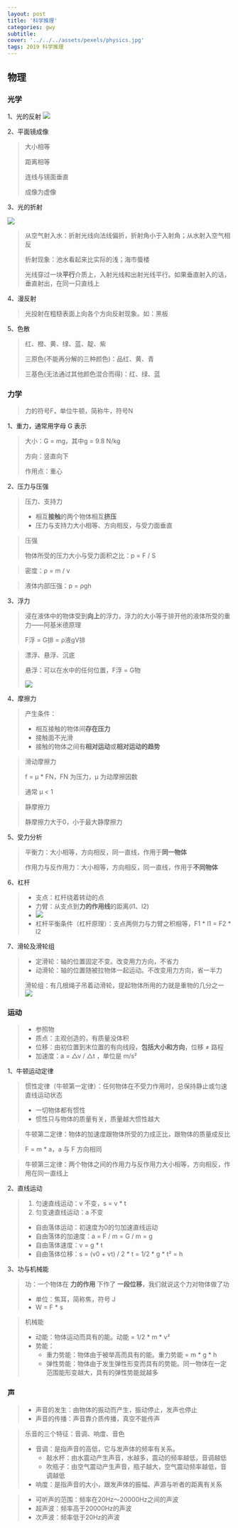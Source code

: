```yaml
---
layout: post
title: '科学推理'
categories: gwy
subtitle: 
cover: '../../../assets/pexels/physics.jpg'
tags: 2019 科学推理
---
```

## 物理
### 光学
1、光的反射
![](../../../assets/gwy/科学1.png)

2、平面镜成像
> 大小相等
> 
> 距离相等
> 
> 连线与镜面垂直
> 
> 成像为虚像

3、光的折射
 
![](../../../assets/gwy/科学2.png)

> 从空气射入水：折射光线向法线偏折，折射角小于入射角；从水射入空气相反
> 
> 折射现象：池水看起来比实际的浅；海市蜃楼
> 
> 光线穿过一块**平行**介质上，入射光线和出射光线平行。如果垂直射入的话，垂直射出，在同一只直线上

4、漫反射
> 光投射在粗糙表面上向各个方向反射现象。如：黑板

5、色散
> 红、橙、黄、绿、蓝、靛、紫
> 
> 三原色(不能再分解的三种颜色)：品红、黄、青
> 
> 三基色(无法通过其他颜色混合而得)：红、绿、蓝
 
<!--![](../../../assets/gwy/科学3.png)-->

### 力学
> 力的符号F，单位牛顿，简称牛，符号N

1、重力，通常用字母 G 表示
> 大小：G = mg，其中g = 9.8 N/kg
> 
> 方向：竖直向下
> 
> 作用点：重心

2、压力与压强
> 压力、支持力
> 
> - 相互**接触**的两个物体相互**挤压**
> - 压力与支持力大小相等、方向相反，与受力面垂直

> 压强
> 
> 物体所受的压力大小与受力面积之比：p = F / S 

> 密度：ρ = m / v 

> 液体内部压强：p = ρgh

3、浮力
> 浸在液体中的物体受到**向上**的浮力，浮力的大小等于排开他的液体所受的重力——阿基米德原理
> 
> F浮 = G排 = ρ液gV排

> 漂浮、悬浮、沉底
> 
> 悬浮：可以在水中的任何位置，F浮 = G物
> 
> ![](../../../assets/gwy/科学4.png)

4、摩擦力 
> 产生条件：
> 
> - 相互接触的物体间**存在压力**
> - 接触面不光滑
> - 接触的物体之间有**相对运动**或**相对运动的趋势**

> 滑动摩擦力
> 
> f = μ * FN，FN 为压力，μ 为动摩擦因数
> 
> 通常 μ < 1

> 静摩擦力
> 
> 静摩擦力大于0，小于最大静摩擦力

5、受力分析
> 平衡力：大小相等，方向相反，同一直线，作用于**同一物体**
> 
> 作用力与反作用力：大小相等，方向相反，同一直线，作用于**不同物体**

6、杠杆
> - 支点：杠杆绕着转动的点
> - 力臂：从支点到**力的作用线**的距离(l1、l2)
> - ![](../../../assets/gwy/科学5.png)
> - 杠杆平衡条件（杠杆原理）：支点两侧力与力臂之积相等，F1 * l1 = F2 * l2

7、滑轮及滑轮组
> - 定滑轮：轴的位置固定不变。改变用力方向，不省力
> - 动滑轮：轴的位置随被拉物体一起运动。不改变用力方向，省一半力
> 
> 滑轮组：有几根绳子吊着动滑轮，提起物体所用的力就是重物的几分之一
> ![](../../../assets/gwy/科学6.png)

### 运动
> - 参照物
> - 质点：主观创造的，有质量没体积
> - 位移：由初位置到末位置的有向线段，**包括大小和方向**，位移 ≠ 路程
> - 加速度：a = △v / △t ，单位是 m/s²

1、牛顿运动定律
>  惯性定律（牛顿第一定律）：任何物体在不受力作用时，总保持静止或匀速直线运动状态
> 
> - 一切物体都有惯性
> - 惯性只与物体的质量有关，质量越大惯性越大

> 牛顿第二定律：物体的加速度跟物体所受的力成正比，跟物体的质量成反比
> 
> F = m * a，a 与 F 方向相同

> 牛顿第三定律：两个物体之间的作用力与反作用力大小相等，方向相反，作用在同一直线上

2、直线运动
> 1. 匀速直线运动：v 不变，s = v * t
> 2. 匀变速直线运动：a 不变
> 
> 	- 自由落体运动：初速度为0的匀加速直线运动
> 	- 自由落体的加速度：a = F / m = G / m = g
> 	- 自由落体速度：v = g * t
> 	- 自由落体位移：s = (v0 + vt) / 2 * t = 1/2 * g * t² = h

3、功与机械能
> 功：一个物体在 **力的作用** 下作了 **一段位移**，我们就说这个力对物体做了功
> 
> - 单位：焦耳，简称焦，符号 J
> - W = F * s

> 机械能
> 
> - 动能：物体运动而具有的能。动能 = 1/2 * m * v²
> - 势能：
> 	- 重力势能：物体由于被举高而具有的能。重力势能 = m * g * h
> 	- 弹性势能：物体由于发生弹性形变而具有的势能。同一物体在一定范围能形变越大，具有的弹性势能就越多

### 声
> - 声音的发生：由物体的振动而产生，振动停止，发声也停止 
> - 声音的传播：声音靠介质传播，真空不能传声

> 乐音的三个特征：音调、响度、音色
> 
> - 音调：是指声音的高低，它与发声体的频率有关系。
> 	- 敲水杯：由水震动产生声音，水越多，震动的频率越低，音调越低
> 	- 吹瓶子：由空气震动产生声音，瓶子越大，空气震动频率越低，音调越低
> - 响度：是指声音的大小，跟发声体的振幅、声源与听者的距离有关系

> - 可听声的范围：频率在20Hz～20000Hz之间的声波
> - 超声波：频率高于20000Hz的声波
> - 次声波：频率低于20Hz的声波